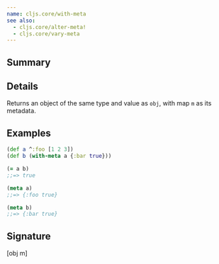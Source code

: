 ```yaml
---
name: cljs.core/with-meta
see also:
  - cljs.core/alter-meta!
  - cljs.core/vary-meta
---
```


## Summary

## Details

Returns an object of the same type and value as `obj`, with map `m` as its
metadata.

## Examples

```clj
(def a ^:foo [1 2 3])
(def b (with-meta a {:bar true}))

(= a b)
;;=> true

(meta a)
;;=> {:foo true}

(meta b)
;;=> {:bar true}
```

## Signature
[obj m]
